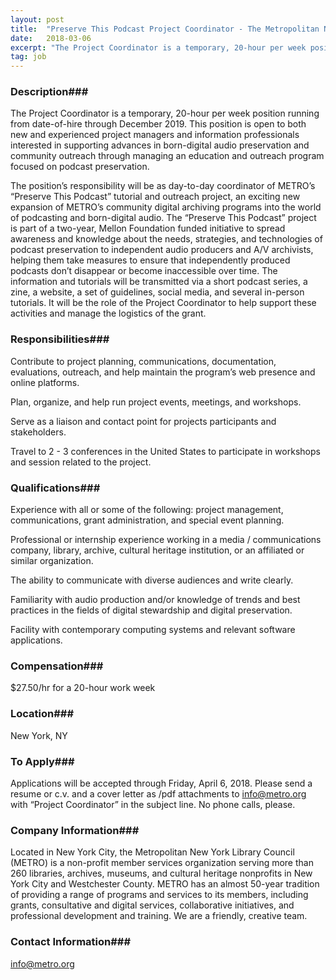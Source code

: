 ```yaml
---
layout: post
title:  "Preserve This Podcast Project Coordinator - The Metropolitan New York Library Council (METRO)"
date:   2018-03-06
excerpt: "The Project Coordinator is a temporary, 20-hour per week position running from date-of-hire through December 2019. This position is open to both new and experienced project managers and information professionals interested in supporting advances in born-digital audio preservation and community outreach through managing an education and outreach program focused on..."
tag: job
---
```


### Description###

The Project Coordinator is a temporary, 20-hour per week position running from date-of-hire through December 2019. This position is open to both new and experienced project managers and information professionals interested in supporting advances in born-digital audio preservation and community outreach through managing an education and outreach program focused on podcast preservation. 

The position’s responsibility will be as day-to-day coordinator of METRO’s “Preserve This Podcast” tutorial and outreach project, an exciting new expansion of METRO’s community digital archiving programs into the world of podcasting and born-digital audio. The “Preserve This Podcast” project is part of a two-year, Mellon Foundation funded initiative to spread awareness and knowledge about the needs, strategies, and technologies of podcast preservation to independent audio producers and A/V archivists, helping them take measures to ensure that independently produced podcasts don’t disappear or become inaccessible over time. The information and tutorials will be transmitted via a short podcast series, a zine, a website, a set of guidelines, social media, and several in-person tutorials. It will be the role of the Project Coordinator to help support these activities and manage the logistics of the grant.


### Responsibilities###

Contribute to project planning, communications, documentation, evaluations, outreach, and help maintain the program’s web presence and online platforms.

Plan, organize, and help run project events, meetings, and workshops.

Serve as a liaison and contact point for projects participants and stakeholders.

Travel to 2 - 3 conferences in the United States to participate in workshops and session related to the project.


### Qualifications###

Experience with all or some of the following: project management, communications, grant administration, and special event planning.

Professional or internship experience working in a media / communications company, library, archive, cultural heritage institution, or an affiliated or similar organization.

The ability to communicate with diverse audiences and write clearly.

Familiarity with audio production and/or knowledge of trends and best practices in the fields of digital stewardship and digital preservation.

Facility with contemporary computing systems and relevant software applications.



### Compensation###

$27.50/hr for a 20-hour work week


### Location###

New York, NY




### To Apply###

Applications will be accepted through Friday, April 6, 2018. Please send a resume or c.v. and a cover letter as /pdf attachments to info@metro.org with “Project Coordinator” in the subject line. No phone calls, please.


### Company Information###

Located in New York City, the Metropolitan New York Library Council (METRO) is a non-profit member services organization serving more than 260 libraries, archives, museums, and cultural heritage nonprofits in New York City and Westchester County. METRO has an almost 50-year tradition of providing a range of programs and services to its members, including grants, consultative and digital services, collaborative initiatives, and professional development and training. We are a friendly, creative team. 


### Contact Information###

info@metro.org

